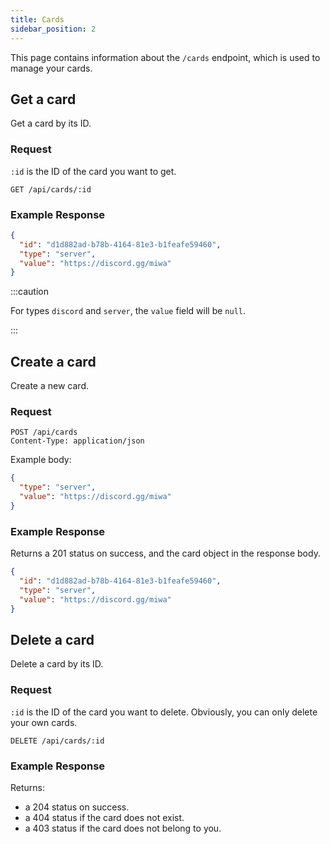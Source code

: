 ```yaml
---
title: Cards
sidebar_position: 2
---
```


This page contains information about the `/cards` endpoint, which is used to manage your cards.

## Get a card

Get a card by its ID.

### Request

`:id` is the ID of the card you want to get.

```http request
GET /api/cards/:id
```

### Example Response

```json
{
  "id": "d1d882ad-b78b-4164-81e3-b1feafe59460",
  "type": "server",
  "value": "https://discord.gg/miwa"
}
```

:::caution

For types `discord` and `server`, the `value` field will be `null`.

:::

## Create a card

Create a new card.

### Request

```http request
POST /api/cards
Content-Type: application/json
```

Example body:
```json
{
  "type": "server",
  "value": "https://discord.gg/miwa"
}
```

### Example Response

Returns a 201 status on success, and the card object in the response body.

```json
{
  "id": "d1d882ad-b78b-4164-81e3-b1feafe59460",
  "type": "server",
  "value": "https://discord.gg/miwa"
}
```

## Delete a card

Delete a card by its ID.

### Request

`:id` is the ID of the card you want to delete. Obviously, you can only delete your own cards.

```http request
DELETE /api/cards/:id
```

### Example Response

Returns:
* a 204 status on success.
* a 404 status if the card does not exist.
* a 403 status if the card does not belong to you.